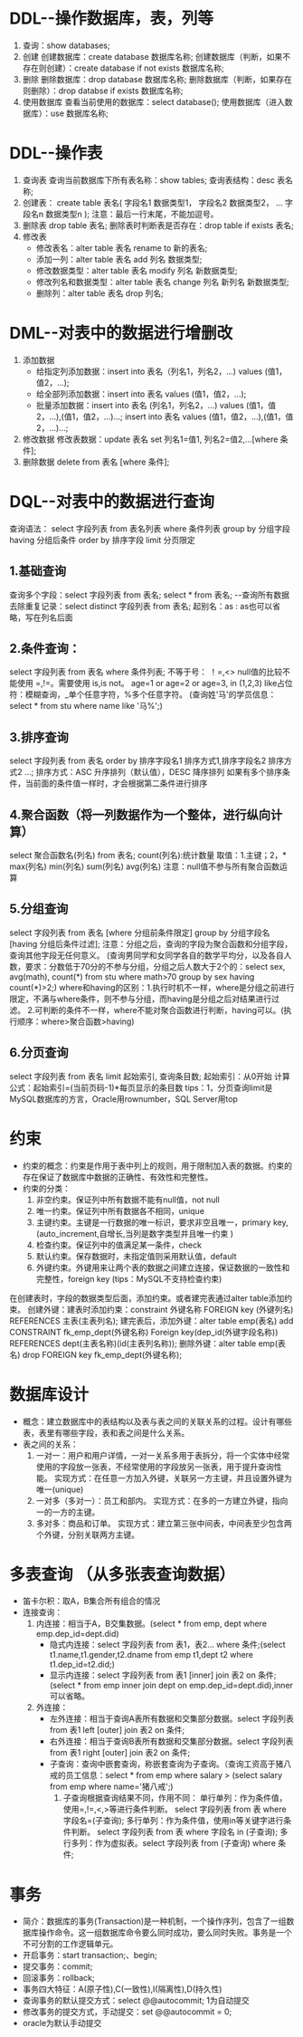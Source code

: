 # DDL--操作数据库，表，列等
1. 查询：show databases;
2. 创建 
创建数据库：create database 数据库名称;
创建数据库（判断，如果不存在则创建）：create database if not exists 数据库名称;
3. 删除
删除数据库：drop database 数据库名称;
删除数据库（判断，如果存在则删除）：drop databse if exists 数据库名称;
4. 使用数据库
查看当前使用的数据库：select database();
使用数据库（进入数据库）：use 数据库名称;

# DDL--操作表
1. 查询表
查询当前数据库下所有表名称：show tables;
查询表结构：desc 表名称;
2. 创建表：
create table 表名(
	字段名1 数据类型1，
	字段名2 数据类型2，
	...
	字段名n 数据类型n
);
注意：最后一行末尾，不能加逗号。
3. 删除表
drop table 表名;
删除表时判断表是否存在：drop table if exists 表名;
4. 修改表
	* 修改表名：alter table 表名 rename to 新的表名;
	* 添加一列：alter table 表名 add 列名 数据类型;
	* 修改数据类型：alter table 表名 modify 列名 新数据类型;
	* 修改列名和数据类型：alter table 表名 change 列名 新列名 新数据类型;
	* 删除列：alter table 表名 drop 列名;

# DML--对表中的数据进行增删改
1. 添加数据
	* 给指定列添加数据：insert into 表名（列名1，列名2，...) values (值1，值2，...);
	* 给全部列添加数据：insert into 表名 values (值1，值2，...);
	* 批量添加数据：insert into 表名 (列名1，列名2，...) values (值1，值2，...),(值1，值2，...)...;
insert into 表名 values (值1，值2，...),(值1，值2，...)...;
2. 修改数据
修改表数据：update 表名 set 列名1=值1, 列名2=值2,...[where 条件];
3. 删除数据
delete from 表名 [where 条件];

# DQL--对表中的数据进行查询
查询语法：
select
	字段列表
from
	表名列表
where
	条件列表
group by
	分组字段
having
	分组后条件
order by
	排序字段
limit
	分页限定
## 1.基础查询
查询多个字段：select 字段列表 from 表名;
select * from 表名; --查询所有数据
去除重复记录：select distinct 字段列表 from 表名;
起别名：as : as也可以省略，写在列名后面
## 2.条件查询：
select 字段列表 from 表名 where 条件列表;
不等于号： ！=,<>
null值的比较不能使用 =,!=。需要使用 is,is not。
age=1 or age=2 or age=3, in (1,2,3)
like占位符：模糊查询，_单个任意字符，%多个任意字符。 (查询姓'马'的学员信息：select * from stu where name like '马%';)

## 3.排序查询
select 字段列表 from 表名 order by 排序字段名1 排序方式1,排序字段名2 排序方式2 ...;
排序方式：ASC 升序排列（默认值），DESC 降序排列
如果有多个排序条件，当前面的条件值一样时，才会根据第二条件进行排序
## 4.聚合函数（将一列数据作为一个整体，进行纵向计算）
select 聚合函数名(列名) from 表名;
count(列名):统计数量
	取值：1.主键；2，*
max(列名)
min(列名)
sum(列名)
avg(列名)
注意：null值不参与所有聚合函数运算
## 5.分组查询
select 字段列表 from 表名 [where 分组前条件限定] group by 分组字段名 [having 分组后条件过滤];
注意：分组之后，查询的字段为聚合函数和分组字段，查询其他字段无任何意义。
(查询男同学和女同学各自的数学平均分，以及各自人数，要求：分数低于70分的不参与分组，分组之后人数大于2个的：select sex, avg(math), count(\*) from stu where math>70 group by sex having count(\*)>2;)
where和having的区别：1.执行时机不一样，where是分组之前进行限定，不满与where条件，则不参与分组，而having是分组之后对结果进行过滤。
					2.可判断的条件不一样，where不能对聚合函数进行判断，having可以。(执行顺序：where>聚合函数>having)
## 6.分页查询
select 字段列表 from 表名 limit 起始索引, 查询条目数;
起始索引：从0开始
计算公式：起始索引=(当前页码-1)*每页显示的条目数
tips：1，分页查询limit是MySQL数据库的方言，Oracle用rownumber，SQL Server用top

# 约束
- 约束的概念：约束是作用于表中列上的规则，用于限制加入表的数据。约束的存在保证了数据库中数据的正确性、有效性和完整性。
- 约束的分类：
	1. 非空约束。保证列中所有数据不能有null值，not null
	2. 唯一约束。保证列中所有数据各不相同，unique
	3. 主键约束。主键是一行数据的唯一标识，要求非空且唯一，primary key,(auto_increment,自增长,当列是数字类型并且唯一约束	)
	4. 检查约束。保证列中的值满足某一条件，check
	5. 默认约束。保存数据时，未指定值则采用默认值，default
	6. 外键约束。外键用来让两个表的数据之间建立连接，保证数据的一致性和完整性，foreign key
		   (tips：MySQL不支持检查约束)

在创建表时，字段的数据类型后面，添加约束。或者建完表通过alter table添加约束。
创建外键：建表时添加约束：constraint 外键名称 FOREIGN key (外键列名) REFERENCES 主表(主表列名);
建完表后，添加外键：alter table emp(表名) add CONSTRAINT fk_emp_dept(外键名称) Foreign key(dep_id(外键字段名称)) REFERENCES dept(主表名称)(id(主表列名称));
删除外键：alter table emp(表名) drop FOREIGN key fk_emp_dept(外键名称);

# 数据库设计
- 概念：建立数据库中的表结构以及表与表之间的关联关系的过程。设计有哪些表，表里有哪些字段，表和表之间是什么关系。
- 表之间的关系：
	1. 一对一：用户和用户详情，一对一关系多用于表拆分，将一个实体中经常使用的字段放一张表，不经常使用的字段放另一张表，用于提升查询性能。
				实现方式：在任意一方加入外键，关联另一方主键，并且设置外键为唯一(unique)
	2. 一对多（多对一）：员工和部内。
			 	实现方式：在多的一方建立外键，指向一的一方的主键。
	3. 多对多：商品和订单。
			 	实现方式：建立第三张中间表，中间表至少包含两个外键，分别关联两方主键。

# 多表查询 （从多张表查询数据）
- 笛卡尔积：取A，B集合所有组合的情况
- 连接查询：
	1. 内连接：相当于A，B交集数据。(select * from emp, dept where emp.dep_id=dept.did)
		- 隐式内连接：select 字段列表 from 表1，表2... where 条件;(select t1.name,t1.gender,t2.dname from emp t1,dept t2 where t1.dep_id=t2.did;)
		- 显示内连接：select 字段列表 from 表1 [inner] join 表2 on 条件;(select * from emp inner join dept on emp.dep_id=dept.did),inner可以省略。
	2. 外连接：
		- 左外连接：相当于查询A表所有数据和交集部分数据。select 字段列表 from 表1 left [outer] join 表2 on 条件;
		- 右外连接：相当于查询B表所有数据和交集部分数据。select 字段列表 from 表1 right [outer] join 表2 on 条件;
		- 子查询：查询中嵌套查询，称嵌套查询为子查询。（查询工资高于猪八戒的员工信息：select * from emp where salary > (select salary from emp where name='猪八戒';)
		 	1. 子查询根据查询结果不同，作用不同：
		 		单行单列：作为条件值，使用=,!=,<,>等进行条件判断。 select 字段列表 from 表 where 字段名=(子查询);
		 		多行单列：作为条件值，使用in等关键字进行条件判断。 select 字段列表 from 表 where 字段名 in (子查询);
		 		多行多列：作为虚拟表。select 字段列表 from (子查询) where 条件;

# 事务
- 简介：数据库的事务(Transaction)是一种机制，一个操作序列，包含了一组数据库操作命令。这一组数据库命令要么同时成功，要么同时失败。事务是一个不可分割的工作逻辑单元。
- 开启事务：start transaction;、begin;
- 提交事务：commit;
- 回滚事务：rollback;
- 事务四大特征：A(原子性),C(一致性),I(隔离性),D(持久性)
- 查询事务的默认提交方式：select @@autocommit; 1为自动提交
- 修改事务的提交方式，手动提交：set @@autocommit = 0;
- oracle为默认手动提交